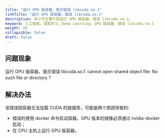 ```yaml
---
title: "运行 GPU 版容器，提示错误 libcuda.so.1"
linkTitle: "运行 GPU 版容器，错误 libcuda.so.1"
description: 本小节主要介绍运行 GPU 版容器，错误 libcuda.so.1。 
keyword: 人工智能，深度学习，Deep Learning，GPU 版容器，错误 libcuda.so.1
weight: 20
collapsible: false
draft: false
---
```


## 问题现象

运行 GPU 版容器，提示错误 libcuda.so.1: cannot open shared object file: No such file or directory？

## 解决办法

该错误因容器无法加载 CUDA 的链接库，可能是两个原因导致的:

- 错误的使用 docker 命令启动容器，GPU 版本的镜像必须通过 nvidia-docker 启动；
- 在 CPU 主机上运行 GPU 版容器。
